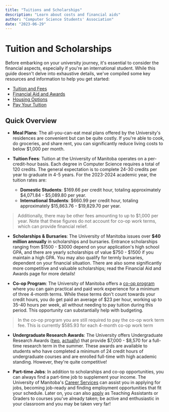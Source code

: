```yaml
---
title: "Tuitions and Scholarships"
description: "Learn about costs and financial aids"
author: "Computer Science Students' Association"
date: "2023-06-29"
---
```


# Tuition and Scholarships

Before embarking on your university journey, it's essential to consider the financial aspects, especially if you're an international student. While this guide doesn't delve into exhaustive details, we've compiled some key resources and information to help you get started:

* [Tuition and Fees](https://umanitoba.ca/registrar/tuition-fees/undergraduate)
* [Financial Aid and Awards](https://umanitoba.ca/financial-aid-and-awards)
* [Housing Options](https://umanitoba.ca/student/housing/)
* [Pay Your Tuition](https://umanitoba.ca/registrar/tuition-fees/payment)

## Quick Overview

* **Meal Plans**: The all-you-can-eat meal plans offered by the University's residences are convenient but can be quite costly. If you're able to cook, do groceries, and share rent, you can significantly reduce living costs to below \$1,000 per month.

* **Tuition Fees**: Tuition at the University of Manitoba operates on a per-credit-hour basis. Each degree in Computer Science requires a total of 120 credits. The general expectation is to complete 24-30 credits per year to graduate in 4-5 years. For the 2023-2024 academic year, the tuition rates are:

  * **Domestic Students**: \$169.66 per credit hour, totaling approximately \$4,071.84 - \$5,089.80 per year.
  * **International Students**: \$660.99 per credit hour, totaling approximately \$15,863.76 - \$19,829.70 per year.

> Additionally, there may be other fees amounting to up to \$1,000 per year. Note that these figures do not account for co-op work terms, which can provide financial relief.

* **Scholarships & Bursaries**: The University of Manitoba issues over **$40 million annually** in scholarships and bursaries. Entrance scholarships ranging from \$1500 - \$3000 depend on your application's high school GPA, and there are yearly scholarships of value \$750 - \$1500 if you maintain a high GPA. You may also qualify for termly bursaries, dependent on your financial situation. There are also some significantly more competitive and valuable scholarships; read the Financial Aid and Awards page for more details!

* **Co-op Program**: The University of Manitoba offers a [co-op program](https://umanitoba.ca/science/programs-of-study/co-op) where you can gain practical and paid work experience for a minimum of three 4-month terms. While these terms don't count towards your credit hours, you do get paid an average of \$23 per hour, working up to 35-40 hours per week, all without needing to pay tuition during this period. This opportunity can substantially help with budgeting.
> In the co-op program you are still required to pay the co-op work term fee. This is currently $585.93 for each 4-month co-op work term

* **Undergraduate Research Awards**: The University offers Undergraduate Research Awards ([two](https://umanitoba.ca/research/opportunities-support/undergraduate-research-awards), [actually](https://umanitoba.ca/science/research/undergraduate-research/usra)) that provide \$7,000 - \$8,570 for a full-time research term in the summer. These awards are available to students who have completed a minimum of 24 credit hours of undergraduate courses and are enrolled full-time with high academic standing. However, they're quite competitive!

* **Part-time Jobs**: In addition to scholarships and co-op opportunities, you can always find a part-time job to supplement your income. The University of Manitoba's [Career Services](https://umanitoba.ca/career-services/) can assist you in applying for jobs, becoming job-ready and finding employment opportunities that fit your schedule. Later on, you can also [apply](https://viprecprod.ad.umanitoba.ca/default) as Teaching Assistants or Graders to courses you've already taken; be active and enthusiastic in your classroom and you may be taken very far!
